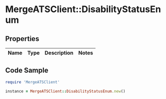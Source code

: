 # MergeATSClient::DisabilityStatusEnum

## Properties

Name | Type | Description | Notes
------------ | ------------- | ------------- | -------------

## Code Sample

```ruby
require 'MergeATSClient'

instance = MergeATSClient::DisabilityStatusEnum.new()
```


